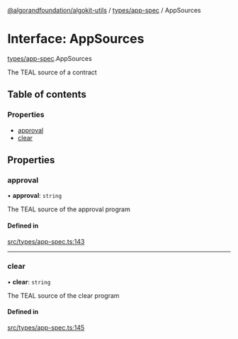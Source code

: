 [@algorandfoundation/algokit-utils](../README.md) / [types/app-spec](../modules/types_app_spec.md) / AppSources

# Interface: AppSources

[types/app-spec](../modules/types_app_spec.md).AppSources

The TEAL source of a contract

## Table of contents

### Properties

- [approval](types_app_spec.AppSources.md#approval)
- [clear](types_app_spec.AppSources.md#clear)

## Properties

### approval

• **approval**: `string`

The TEAL source of the approval program

#### Defined in

[src/types/app-spec.ts:143](https://github.com/algorandfoundation/algokit-utils-ts/blob/main/src/types/app-spec.ts#L143)

___

### clear

• **clear**: `string`

The TEAL source of the clear program

#### Defined in

[src/types/app-spec.ts:145](https://github.com/algorandfoundation/algokit-utils-ts/blob/main/src/types/app-spec.ts#L145)
